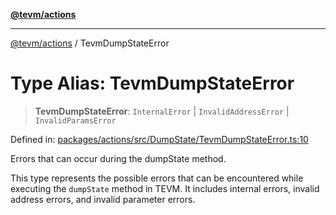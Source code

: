 [**@tevm/actions**](../README.md)

***

[@tevm/actions](../globals.md) / TevmDumpStateError

# Type Alias: TevmDumpStateError

> **TevmDumpStateError**: `InternalError` \| `InvalidAddressError` \| `InvalidParamsError`

Defined in: [packages/actions/src/DumpState/TevmDumpStateError.ts:10](https://github.com/evmts/tevm-monorepo/blob/main/packages/actions/src/DumpState/TevmDumpStateError.ts#L10)

Errors that can occur during the dumpState method.

This type represents the possible errors that can be encountered while executing the
`dumpState` method in TEVM. It includes internal errors, invalid address errors, and
invalid parameter errors.
